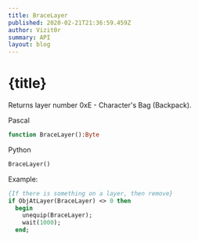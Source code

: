```yaml
---
title: BraceLayer
published: 2020-02-21T21:36:59.459Z
author: Vizit0r
summary: API
layout: blog
---
```


# {title}

Returns layer number 0xE - Character's Bag (Backpack).




Pascal

```pascal
function BraceLayer():Byte
```

Python

```python
BraceLayer()
```

Example:

```pascal
{If there is something on a layer, then remove}
if ObjAtLayer(BraceLayer) <> 0 then
  begin
    unequip(BraceLayer);
    wait(1000);
  end;
```


